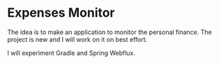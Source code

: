 # Expenses Monitor

The idea is to make an application to monitor the personal finance.
The project is new and I will work on it on best effort.

I will experiment Gradle and Spring Webflux.